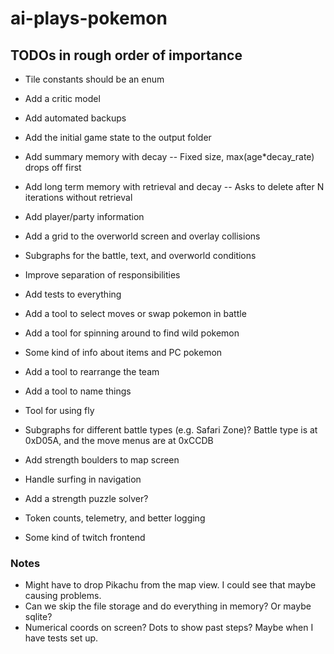 # ai-plays-pokemon

## TODOs in rough order of importance
* Tile constants should be an enum

* Add a critic model
* Add automated backups
* Add the initial game state to the output folder

* Add summary memory with decay -- Fixed size, max(age*decay_rate) drops off first
* Add long term memory with retrieval and decay -- Asks to delete after N iterations without retrieval

* Add player/party information

* Add a grid to the overworld screen and overlay collisions

* Subgraphs for the battle, text, and overworld conditions
* Improve separation of responsibilities
* Add tests to everything

* Add a tool to select moves or swap pokemon in battle
* Add a tool for spinning around to find wild pokemon
* Some kind of info about items and PC pokemon
* Add a tool to rearrange the team
* Add a tool to name things
* Tool for using fly

* Subgraphs for different battle types (e.g. Safari Zone)? Battle type is at 0xD05A, and the move menus are at 0xCCDB

* Add strength boulders to map screen
* Handle surfing in navigation
* Add a strength puzzle solver?
* Token counts, telemetry, and better logging

* Some kind of twitch frontend

### Notes
* Might have to drop Pikachu from the map view. I could see that maybe causing problems.
* Can we skip the file storage and do everything in memory? Or maybe sqlite?
* Numerical coords on screen? Dots to show past steps? Maybe when I have tests set up.
